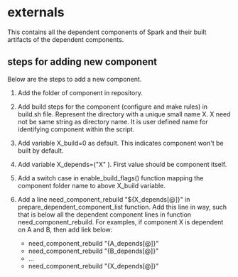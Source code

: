 # externals
This contains all the dependent components of Spark and their built artifacts of the dependent components.

## steps for adding new component
Below are the steps to add a new component. 

1. Add the folder of component in repository.
2. Add build steps for the component (configure and make rules) in build.sh file. Represent the directory with a unique small name X. X need not be same string as directory name. It is user defined name for identifying component within the script.
3. Add variable X_build=0 as default. This indicates component won't be built by default.
4. Add variable X_depends=("X" <list of dependencies seperated by space>). First value should be component itself.
5. Add a switch case in enable_build_flags() function mapping the component folder name to above X_build variable.
6. Add a line need_component_rebuild "${X_depends[@]}" in prepare_dependent_component_list function. Add this line in way, such that is below all the dependent component lines in function need_component_rebuild. For examples, if component X is dependent on A and B, then add liek below:

    - need_component_rebuild "{A_depends[@]}"
    - need_component_rebuild "{B_depends[@]}"
    - ...
    - need_component_rebuild "{X_depends[@]}"
